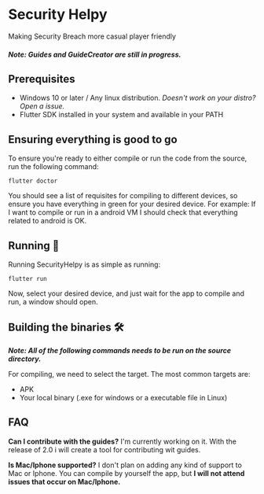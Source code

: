 # Security Helpy
Making Security Breach more casual player friendly

##### Note: Guides and GuideCreator are still in progress.

## Prerequisites
- Windows 10 or later / Any linux distribution. *Doesn't work on your distro? Open a issue.*
- Flutter SDK installed in your system and available in your PATH

## Ensuring everything is good to go
To ensure you're ready to either compile or run the code from the source, run the following command:
```
flutter doctor
```
You should see a list of requisites for compiling to different devices, so ensure you have everything in green for your desired device.
For example: If I want to compile or run in a android VM I should check that everything related to android is OK.

## Running 🚀
Running SecurityHelpy is as simple as running:
```
flutter run
```
Now, select your desired device, and just wait for the app to compile and run, a window should open.

## Building the binaries 🛠️
***Note: All of the following commands needs to be run on the source directory.***

For compiling, we need to select the target.
The most common targets are:
- APK
- Your local binary (.exe for windows or a executable file in Linux)

## FAQ
**Can I contribute with the guides?**
I'm currently working on it. With the release of 2.0 i will create a tool for contributing wit guides.

**Is Mac/Iphone supported?**
I don't plan on adding any kind of support to Mac or Iphone. You can compile by yourself the app, but **I will not attend issues that occur on Mac/Iphone.**
